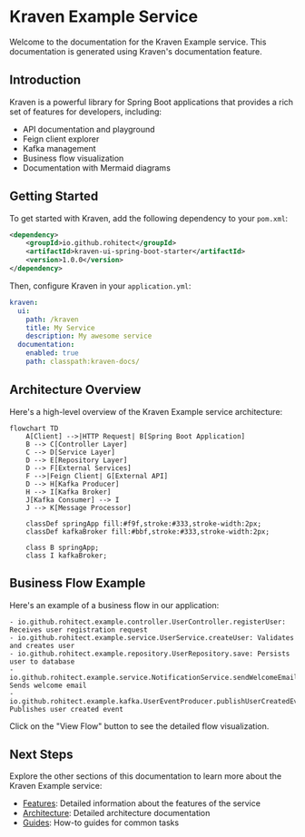 # Kraven Example Service

Welcome to the documentation for the Kraven Example service. This documentation is generated using Kraven's documentation feature.

## Introduction

Kraven is a powerful library for Spring Boot applications that provides a rich set of features for developers, including:

- API documentation and playground
- Feign client explorer
- Kafka management
- Business flow visualization
- Documentation with Mermaid diagrams


## Getting Started

To get started with Kraven, add the following dependency to your `pom.xml`:

```xml
<dependency>
    <groupId>io.github.rohitect</groupId>
    <artifactId>kraven-ui-spring-boot-starter</artifactId>
    <version>1.0.0</version>
</dependency>
```

Then, configure Kraven in your `application.yml`:

```yaml
kraven:
  ui:
    path: /kraven
    title: My Service
    description: My awesome service
  documentation:
    enabled: true
    path: classpath:kraven-docs/
```

## Architecture Overview

Here's a high-level overview of the Kraven Example service architecture:

```mermaid
flowchart TD
    A[Client] -->|HTTP Request| B[Spring Boot Application]
    B --> C[Controller Layer]
    C --> D[Service Layer]
    D --> E[Repository Layer]
    D --> F[External Services]
    F -->|Feign Client| G[External API]
    D --> H[Kafka Producer]
    H --> I[Kafka Broker]
    J[Kafka Consumer] --> I
    J --> K[Message Processor]

    classDef springApp fill:#f9f,stroke:#333,stroke-width:2px;
    classDef kafkaBroker fill:#bbf,stroke:#333,stroke-width:2px;

    class B springApp;
    class I kafkaBroker;
```

## Business Flow Example

Here's an example of a business flow in our application:

```businessflow UserRegistration "User Registration Flow"
- io.github.rohitect.example.controller.UserController.registerUser: Receives user registration request
- io.github.rohitect.example.service.UserService.createUser: Validates and creates user
- io.github.rohitect.example.repository.UserRepository.save: Persists user to database
- io.github.rohitect.example.service.NotificationService.sendWelcomeEmail: Sends welcome email
- io.github.rohitect.example.kafka.UserEventProducer.publishUserCreatedEvent: Publishes user created event
```

Click on the "View Flow" button to see the detailed flow visualization.

## Next Steps

Explore the other sections of this documentation to learn more about the Kraven Example service:

- [Features](features/index.md): Detailed information about the features of the service
- [Architecture](architecture/index.md): Detailed architecture documentation
- [Guides](guides/index.md): How-to guides for common tasks

